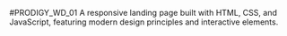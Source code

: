 #PRODIGY_WD_01
A responsive landing page built with HTML, CSS, and JavaScript, featuring modern design principles and interactive elements.
